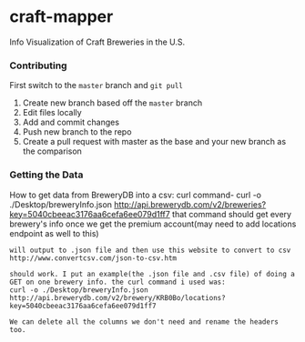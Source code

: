 craft-mapper
============

Info Visualization of Craft Breweries in the U.S.

### Contributing

First switch to the `master` branch and `git pull`

1. Create new branch based off the `master` branch
2. Edit files locally
3. Add and commit changes
4. Push new branch to the repo
5. Create a pull request with master as the base and your new branch as the comparison


### Getting the Data
How to get data from BreweryDB into a csv:
	curl command- curl -o ./Desktop/breweryInfo.json http://api.brewerydb.com/v2/breweries?key=5040cbeeac3176aa6cefa6ee079d1ff7
	that command should get every brewery's info once we get the premium account(may need to add locations endpoint as well to this) 
	
	will output to .json file and then use this website to convert to csv
	http://www.convertcsv.com/json-to-csv.htm
	
	should work. I put an example(the .json file and .csv file) of doing a GET on one brewery info. the curl command i used was: 
	curl -o ./Desktop/breweryInfo.json http://api.brewerydb.com/v2/brewery/KRB0Bo/locations?key=5040cbeeac3176aa6cefa6ee079d1ff7
	
	We can delete all the columns we don't need and rename the headers too. 